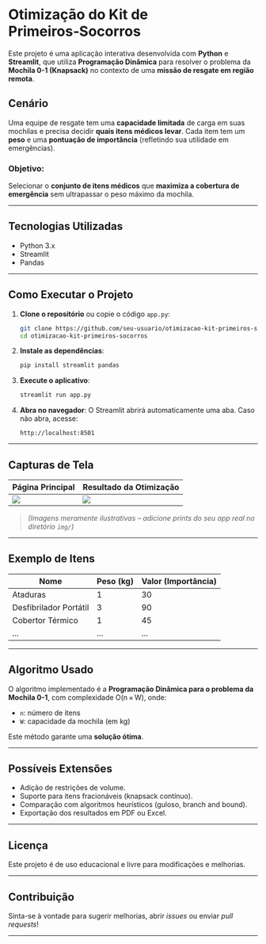 # Otimização do Kit de Primeiros‑Socorros

Este projeto é uma aplicação interativa desenvolvida com **Python** e **Streamlit**, que utiliza **Programação Dinâmica** para resolver o problema da **Mochila 0-1 (Knapsack)** no contexto de uma **missão de resgate em região remota**.

## Cenário

Uma equipe de resgate tem uma **capacidade limitada** de carga em suas mochilas e precisa decidir **quais itens médicos levar**. Cada item tem um **peso** e uma **pontuação de importância** (refletindo sua utilidade em emergências).

### Objetivo:
Selecionar o **conjunto de itens médicos** que **maximiza a cobertura de emergência** sem ultrapassar o peso máximo da mochila.

---

## Tecnologias Utilizadas

- Python 3.x  
- Streamlit  
- Pandas  

---

## Como Executar o Projeto

1. **Clone o repositório** ou copie o código `app.py`:
    ```bash
    git clone https://github.com/seu-usuario/otimizacao-kit-primeiros-socorros.git
    cd otimizacao-kit-primeiros-socorros
    ```

2. **Instale as dependências**:
    ```bash
    pip install streamlit pandas
    ```

3. **Execute o aplicativo**:
    ```bash
    streamlit run app.py
    ```

4. **Abra no navegador**:
    O Streamlit abrirá automaticamente uma aba. Caso não abra, acesse:  
    ```
    http://localhost:8501
    ```

---

## Capturas de Tela

| Página Principal | Resultado da Otimização |
|------------------|--------------------------|
| ![](img/home.png) | ![](img/resultado.png)  |

> *(Imagens meramente ilustrativas – adicione prints do seu app real no diretório `img/`)*

---

## Exemplo de Itens

| Nome                 | Peso (kg) | Valor (Importância) |
|----------------------|-----------|----------------------|
| Ataduras             | 1         | 30                   |
| Desfibrilador Portátil | 3         | 90                   |
| Cobertor Térmico     | 1         | 45                   |
| ...                  | ...       | ...                  |

---

## Algoritmo Usado

O algoritmo implementado é a **Programação Dinâmica para o problema da Mochila 0-1**, com complexidade O(n × W), onde:
- `n`: número de itens
- `W`: capacidade da mochila (em kg)

Este método garante uma **solução ótima**.

---

## Possíveis Extensões

- Adição de restrições de volume.
- Suporte para itens fracionáveis (knapsack contínuo).
- Comparação com algoritmos heurísticos (guloso, branch and bound).
- Exportação dos resultados em PDF ou Excel.

---

## Licença

Este projeto é de uso educacional e livre para modificações e melhorias.

---

## Contribuição

Sinta-se à vontade para sugerir melhorias, abrir *issues* ou enviar *pull requests*!

---
